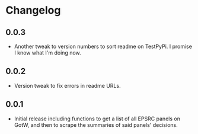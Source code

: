 # Changelog

## 0.0.3

- Another tweak to version numbers to sort readme on TestPyPi. I promise I know what I'm doing now.

## 0.0.2

- Version tweak to fix errors in readme URLs.

## 0.0.1

- Initial release including functions to get a list of all EPSRC panels on GotW, and then to scrape the summaries of said panels' decisions.
